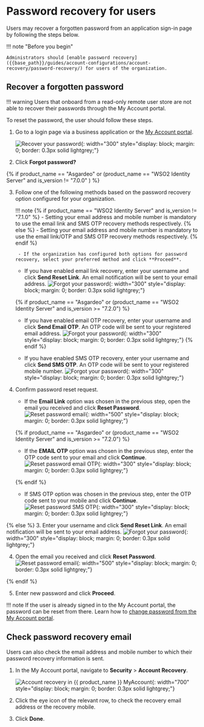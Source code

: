 # Password recovery for users

Users may recover a forgotten password from an application sign-in page by following the steps below.

!!! note "Before you begin"

    Administrators should [enable password recovery]({{base_path}}/guides/account-configurations/account-recovery/password-recovery/) for users of the organization.

## Recover a forgotten password

!!! warning
    Users that onboard from a read-only remote user store are not able to recover their passwords through the My Account portal.

To reset the password, the user should follow these steps.

1. Go to a login page via a business application or the [My Account portal]({{base_path}}/guides/user-self-service/customer-self-service-portal/).

    ![Recover your password]({{base_path}}/assets/img/guides/organization/self-service/customer/recover-your-password.png){: width="300" style="display: block; margin: 0; border: 0.3px solid lightgrey;"}

2. Click **Forgot password?**

{% if product_name == "Asgardeo" or (product_name == "WSO2 Identity Server" and is_version != "7.0.0" ) %}

3. Follow one of the following methods based on the password recovery option configured for your organization.

    !!! note
        {% if product_name == "WSO2 Identity Server" and is_version != "7.1.0" %}
        - Setting your email address and mobile number is mandatory to use the email link and SMS OTP recovery methods respectively.
        {% else %}
        - Setting your email address and mobile number is mandatory to use the email link/OTP and SMS OTP recovery methods respectively.
        {% endif %}

        - If the organization has configured both options for password recovery, select your preferred method and click **Proceed**.

    - If you have enabled email link recovery, enter your username and click **Send Reset Link**. An email notification will be sent to your email address.
        ![Forgot your password]({{base_path}}/assets/img/guides/organization/self-service/customer/password-recovery-option-email-only.png){: width="300" style="display: block; margin: 0; border: 0.3px solid lightgrey;"}
    
    {% if product_name == "Asgardeo" or (product_name == "WSO2 Identity Server" and is_version >= "7.2.0") %}
    - If you have enabled email OTP recovery, enter your username and click **Send Email OTP**. An OTP code will be sent to your registered email address.
        ![Forgot your password]({{base_path}}/assets/img/guides/organization/self-service/customer/password-recovery-option-email-otp.png){: width="300" style="display: block; margin: 0; border: 0.3px solid lightgrey;"}
    {% endif %}

    - If you have enabled SMS OTP recovery, enter your username and click **Send SMS OTP**. An OTP code will be sent to your registered mobile number.
        ![Forgot your password]({{base_path}}/assets/img/guides/organization/self-service/customer/password-recovery-option-sms-only.png){: width="300" style="display: block; margin: 0; border: 0.3px solid lightgrey;"}

4. Confirm password reset request.
    - If the **Email Link** option was chosen in the previous step, open the email you received and click **Reset Password**.
        ![Reset password email]({{base_path}}/assets/img/guides/organization/self-service/customer/reset-password-email.png){: width="500" style="display: block; margin: 0; border: 0.3px solid lightgrey;"}

    {% if product_name == "Asgardeo" or (product_name == "WSO2 Identity Server" and is_version >= "7.2.0") %}

      - If the **EMAIL OTP** option was chosen in the previous step, enter the OTP code sent to your email and click **Continue**.
            ![Reset password email OTP]({{base_path}}/assets/img/guides/organization/self-service/customer/reset-password-email-otp.png){: width="300" style="display: block; margin: 0; border: 0.3px solid lightgrey;"}

    {% endif %}

    - If SMS OTP option was chosen in the previous step, enter the OTP code sent to your mobile and click **Continue**.
        ![Reset password SMS OTP]({{base_path}}/assets/img/guides/organization/self-service/customer/reset-password-sms-otp.png){: width="300" style="display: block; margin: 0; border: 0.3px solid lightgrey;"}

{% else %}
3. Enter your username and click **Send Reset Link**. An email notification will be sent to your email address.
        ![Forgot your password]({{base_path}}/assets/img/guides/organization/self-service/customer/password-recovery-option-email-only.png){: width="300" style="display: block; margin: 0; border: 0.3px solid lightgrey;"}

4. Open the email you received and click **Reset Password**.
        ![Reset password email]({{base_path}}/assets/img/guides/organization/self-service/customer/reset-password-email.png){: width="500" style="display: block; margin: 0; border: 0.3px solid lightgrey;"}

{% endif %}

5. Enter new password and click **Proceed**.

!!! note
    If the user is already signed in to the My Account portal, the password can be reset from there. Learn how to [change password from the My Account portal]({{base_path}}/guides/user-self-service/change-password).

## Check password recovery email
Users can also check the email address and mobile number to which their password recovery information is sent.

1. In the My Account portal, navigate to **Security** > **Account Recovery**.

    ![Account recovery in {{ product_name }} MyAccount]({{base_path}}/assets/img/guides/users/account-recovery.png){: width="700" style="display: block; margin: 0; border: 0.3px solid lightgrey;"}

2. Click the eye icon of the relevant row, to check the recovery email address or the recovery mobile.

3. Click **Done**.
